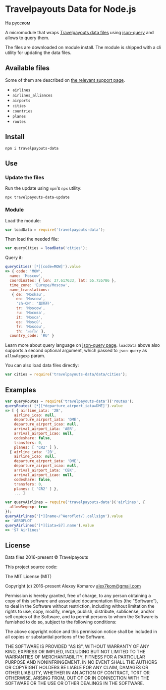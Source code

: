 # Travelpayouts Data for Node.js

[На русском](README.md)

A micromodule that wraps [Travelpayouts data files](https://support.travelpayouts.com/hc/en-us/articles/203956163-Data-Access-API#05) using [json-query](https://github.com/mmckegg/json-query) and allows to query them.

The files are downloaded on module install. The module is shipped with a cli utility for updating the data files.

## Available files

Some of them are described on [the relevant support page](https://support.travelpayouts.com/hc/en-us/articles/203956163-Data-Access-API#05).

- `airlines`
- `airlines_alliances`
- `airports`
- `cities`
- `countries`
- `planes`
- `routes`

## Install

```
npm i travelpayouts-data
```

## Use

### Update the files

Run the update using `npm`'s `npx` utility:

```
npx travelpayouts-data-update
```

### Module

Load the module:

```js
var loadData = require('travelpayouts-data');
```

Then load the needed file:

```js
var queryCities = loadData('cities');
```

Query it:

```js
queryCities('[*][code=MOW]').value
=> { code: 'MOW',
  name: 'Moscow',
  coordinates: { lon: 37.617633, lat: 55.755786 },
  time_zone: 'Europe/Moscow',
  name_translations:
   { de: 'Moskau',
     en: 'Moscow',
     'zh-CN': '莫斯科',
     tr: 'Moscow',
     ru: 'Москва',
     it: 'Mosca',
     es: 'Moscú',
     fr: 'Moscou',
     th: 'มอสโก' },
  country_code: 'RU' }
```

Learn more about query language on [json-query page](https://github.com/mmckegg/json-query). `loadData` above also supports a second optional argument, which passed to `json-query` as `allowRegexp` param.

You can also load data files directly:

```js
var cities = require('travelpayouts-data/data/cities');
```

## Examples

```js
var queryRoutes = require('travelpayouts-data')('routes');
queryRoutes('[*][*departure_airport_iata=DME]').value
=> [ { airline_iata: '2B',
    airline_icao: null,
    departure_airport_iata: 'DME',
    departure_airport_icao: null,
    arrival_airport_iata: 'AER',
    arrival_airport_icao: null,
    codeshare: false,
    transfers: 0,
    planes: [ 'CR2' ] },
  { airline_iata: '2B',
    airline_icao: null,
    departure_airport_iata: 'DME',
    departure_airport_icao: null,
    arrival_airport_iata: 'CEK',
    arrival_airport_icao: null,
    codeshare: false,
    transfers: 0,
    planes: [ 'CR2' ] },
    ... ]
```

```js
var queryAirlines = require('travelpayouts-data')('airlines', {
  allowRegexp: true
});
queryAirlines('[*][name~/^Aeroflot/].callsign').value
=> 'AEROFLOT'
queryAirlines('[*][iata=S7].name').value
=> 'S7 Airlines'
```

## License

Data files 2016-present © Travelpayouts

This project source code:

The MIT License (MIT)

Copyright (c) 2016-present Alexey Komarov <alex7kom@gmail.com>

Permission is hereby granted, free of charge, to any person obtaining a copy of
this software and associated documentation files (the "Software"), to deal in
the Software without restriction, including without limitation the rights to
use, copy, modify, merge, publish, distribute, sublicense, and/or sell copies of
the Software, and to permit persons to whom the Software is furnished to do so,
subject to the following conditions:

The above copyright notice and this permission notice shall be included in all
copies or substantial portions of the Software.

THE SOFTWARE IS PROVIDED "AS IS", WITHOUT WARRANTY OF ANY KIND, EXPRESS OR
IMPLIED, INCLUDING BUT NOT LIMITED TO THE WARRANTIES OF MERCHANTABILITY, FITNESS
FOR A PARTICULAR PURPOSE AND NONINFRINGEMENT. IN NO EVENT SHALL THE AUTHORS OR
COPYRIGHT HOLDERS BE LIABLE FOR ANY CLAIM, DAMAGES OR OTHER LIABILITY, WHETHER
IN AN ACTION OF CONTRACT, TORT OR OTHERWISE, ARISING FROM, OUT OF OR IN
CONNECTION WITH THE SOFTWARE OR THE USE OR OTHER DEALINGS IN THE SOFTWARE.
